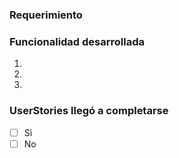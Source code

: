 <!--

PASOS PARA REGISTRAR UN PULL REQUEST
____________________________________
-->
### Requerimiento
<!-- URL de la User Story, referencia al issue (#1111) o breve descripcion del requerimiento -->

### Funcionalidad desarrollada 
<!-- Describir que se desarrollo -->
1. 
2. 
3. 


### UserStories llegó a completarse
<!-- Marca con una X la casilla correcta-->
- [ ] Si
- [ ] No

<!-- Agregar captura de pantalla, si fuera relevante  -->


<!-- Código relevante 
  ```
  (pegar código aquí)  
  ``` 
-->

